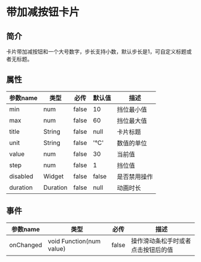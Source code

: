 # 带加减按钮卡片

## 简介

卡片带加减按钮和一个大号数字，步长支持小数，默认步长是1，可自定义标题或者无标题。

## 属性

| 参数name   | 类型       | 必传    | 默认值   | 描述     |
|----------|----------|-------|-------|--------|
| min      | num      | false | 10    | 挡位最小值  |
| max      | num      | false | 60    | 挡位最大值  |
| title    | String   | false | null  | 卡片标题   |
| unit     | String   | false | '°C'  | 数值的单位  |
| value    | num      | false | 30    | 当前值    |
| step     | num      | false | 1     | 挡位值    |
| disabled | Widget   | false | false | 是否禁用操作 |
| duration | Duration | false | null  | 动画时长   |

## 事件

| 参数name    | 类型                       | 必传    | 描述                |
|-----------|--------------------------|-------|-------------------|
| onChanged | void Function(num value) | false | 操作滑动条松手时或者点击按钮后的值 |
